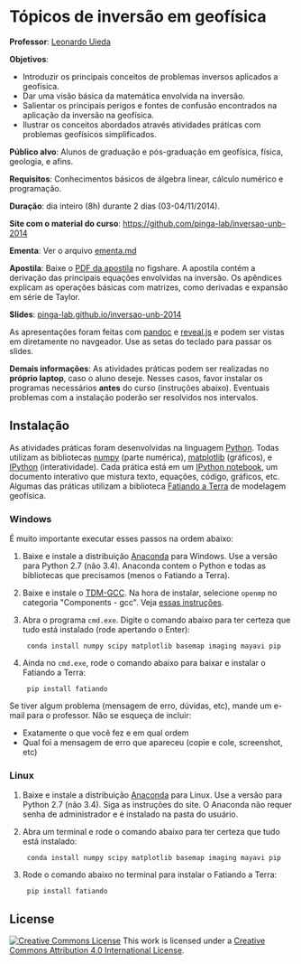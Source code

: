 # Tópicos de inversão em geofísica

**Professor**: [Leonardo Uieda](http://www.leouieda.com)

**Objetivos**:
* Introduzir os principais conceitos de problemas inversos aplicados a
  geofísica.
* Dar uma visão básica da matemática envolvida na inversão.
* Salientar os principais perigos e fontes de confusão encontrados na
  aplicação da inversão na geofísica.
* Ilustrar os conceitos abordados através atividades práticas com problemas
  geofísicos simplificados.

**Público alvo**: Alunos de graduação e pós-graduação em geofísica, física,
geologia, e afins.

**Requisitos**: Conhecimentos básicos de álgebra linear, cálculo numérico e
programação.

**Duração**: dia inteiro (8h) durante 2 dias (03-04/11/2014).

**Site com o material do curso**: https://github.com/pinga-lab/inversao-unb-2014

**Ementa**: Ver o arquivo
[ementa.md](https://github.com/pinga-lab/inversao-unb-2014/blob/master/ementa.md)

**Apostila**: Baixe o [PDF da apostila](http://dx.doi.org/10.6084/m9.figshare.1192984)
no figshare.
A apostila contém a derivação das principais equações envolvidas na inversão.
Os apêndices explicam as operações básicas com matrizes,
como derivadas e expansão em série de Taylor.

**Slides**:
[pinga-lab.github.io/inversao-unb-2014](http://pinga-lab.github.io/inversao-unb-2014)

As apresentações foram feitas com
[pandoc](http://johnmacfarlane.net/pandoc/) e
[reveal.js](https://github.com/hakimel/reveal.js/)
e podem ser vistas em diretamente no navgeador.
Use as setas do teclado para passar os slides.

**Demais informações**:
As atividades práticas podem ser realizadas no **próprio laptop**,
caso o aluno deseje.
Nesses casos, favor instalar os programas necessários **antes** do curso
(instruções abaixo).
Eventuais problemas com a instalação poderão ser resolvidos nos intervalos.

## Instalação

As atividades práticas foram desenvolvidas na linguagem
[Python](http://www.python.org/).
Todas utilizam as bibliotecas [numpy](http://www.numpy.org/) (parte numérica),
[matplotlib](http://matplotlib.org/) (gráficos),
e [IPython](http://ipython.org/) (interatividade).
Cada prática está em um [IPython notebook](http://ipython.org/notebook.html),
um documento interativo que mistura texto, equações, código, gráficos, etc.
Algumas das práticas utilizam a biblioteca [Fatiando a
Terra](http://fatiando.org/) de modelagem geofísica.

### Windows

É muito importante executar esses passos na ordem abaixo:

1. Baixe e instale a distribuição [Anaconda](http://continuum.io/downloads)
   para Windows.
   Use a versão para Python 2.7 (não 3.4).
   Anaconda contem o Python e todas as bibliotecas que precisamos (menos o
   Fatiando a Terra).
2. Baixe e instale o
   [TDM-GCC](http://tdm-gcc.tdragon.net/).
   Na hora de instalar, selecione `openmp` no categoria "Components - gcc".
   Veja [essas instruções](http://docs-windows.readthedocs.org/en/latest/devel.html#mingw-with-openmp-support).
3. Abra o programa `cmd.exe`. Digite o comando abaixo para ter certeza que tudo
   está instalado (rode apertando o Enter):

        conda install numpy scipy matplotlib basemap imaging mayavi pip

4. Ainda no `cmd.exe`, rode o comando abaixo para baixar e instalar o Fatiando
   a Terra:

        pip install fatiando

Se tiver algum problema (mensagem de erro, dúvidas, etc), mande um e-mail para
o professor. Não se esqueça de incluir:

* Exatamente o que você fez e em qual ordem
* Qual foi a mensagem de erro que apareceu (copie e cole, screenshot, etc)

### Linux

1. Baixe e instale a distribuição [Anaconda](http://continuum.io/downloads)
   para Linux.
   Use a versão para Python 2.7 (não 3.4).
   Siga as instruções do site.
   O Anaconda não requer senha de administrador e é instalado na pasta do
   usuário.
2. Abra um terminal e rode o comando abaixo para ter certeza que tudo está
   instalado:

        conda install numpy scipy matplotlib basemap imaging mayavi pip

3. Rode o comando abaixo no terminal para instalar o Fatiando a Terra:

        pip install fatiando

## License

[![Creative Commons
License](https://i.creativecommons.org/l/by/4.0/88x31.png)](http://creativecommons.org/licenses/by/4.0/)
This work is licensed under a
[Creative Commons Attribution 4.0 International
License](http://creativecommons.org/licenses/by/4.0/).
